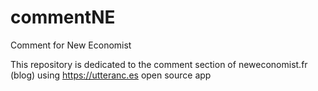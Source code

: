 # commentNE
Comment for New Economist

This repository is dedicated to the comment section of neweconomist.fr (blog) using https://utteranc.es open source app
